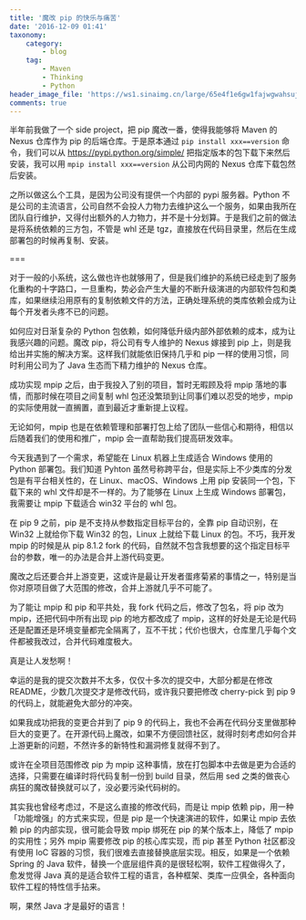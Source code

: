 ```yaml
---
title: '魔改 pip 的快乐与痛苦'
date: '2016-12-09 01:41'
taxonomy:
    category:
        - blog
    tag:
        - Maven
        - Thinking
        - Python
header_image_file: 'https://ws1.sinaimg.cn/large/65e4f1e6gw1fajwgwahsuj20j609l0t7.jpg'
comments: true
---
```


半年前我做了一个 side project，把 pip 魔改一番，使得我能够将 Maven 的 Nexus 仓库作为 pip 的后端仓库。于是原本通过 `pip install xxx==version` 命令，我们可以从 <https://pypi.python.org/simple/> 把指定版本的包下载下来然后安装，我可以用 `mpip install xxx==version` 从公司内网的 Nexus 仓库下载包然后安装。

之所以做这么个工具，是因为公司没有提供一个内部的 pypi 服务器。Python 不是公司的主流语言，公司自然不会投人力物力去维护这么一个服务，如果由我所在团队自行维护，又得付出额外的人力物力，并不是十分划算。于是我们之前的做法是将系统依赖的三方包，不管是 whl 还是 tgz，直接放在代码目录里，然后在生成部署包的时候再复制、安装。

===

对于一般的小系统，这么做也许也就够用了，但是我们维护的系统已经走到了服务化重构的十字路口，一旦重构，势必会产生大量的不断升级演进的内部软件包和类库，如果继续沿用原有的复制依赖文件的方法，正确处理系统的类库依赖会成为让每个开发者头疼不已的问题。

如何应对日渐复杂的 Python 包依赖，如何降低升级内部外部依赖的成本，成为让我感兴趣的问题。魔改 pip，将公司有专人维护的 Nexus 嫁接到 pip 上，则是我给出并实施的解决方案。这样我们就能依旧保持几乎和 pip 一样的使用习惯，同时利用公司为了 Java 生态而下精力维护的 Nexus 仓库。

成功实现 mpip 之后，由于我投入了别的项目，暂时无暇顾及将 mpip 落地的事情，而那时候在项目之间复制 whl 包还没繁琐到让同事们难以忍受的地步，mpip 的实际使用就一直搁置，直到最近才重新提上议程。

无论如何，mpip 也是在依赖管理和部署打包上给了团队一些信心和期待，相信以后随着我们的使用和推广，mpip 会一直帮助我们提高研发效率。

今天我遇到了一个需求，希望能在 Linux 机器上生成适合 Windows 使用的 Python 部署包。我们知道 Pyhton 虽然号称跨平台，但是实际上不少类库的分发包是有平台相关性的，在 Linux、macOS、Windows 上用 pip 安装同一个包，下载下来的 whl 文件却是不一样的。为了能够在 Linux 上生成 Windows 部署包，我需要让 mpip 下载适合 win32 平台的 whl 包。

在 pip 9 之前，pip 是不支持从参数指定目标平台的，全靠 pip 自动识别，在 Win32 上就给你下载 Win32 的包，Linux 上就给下载 Linux 的包。不巧，我开发 mpip 的时候是从 pip 8.1.2 fork 的代码，自然就不包含我想要的这个指定目标平台的参数，唯一的办法是合并上游代码变更。

魔改之后还要合并上游变更，这或许是最让开发者蛋疼菊紧的事情之一，特别是当你对原项目做了大范围的修改，合并上游就几乎不可能了。

为了能让 mpip 和 pip 和平共处，我 fork 代码之后，修改了包名，将 pip 改为 mpip，还把代码中所有出现 pip 的地方都改成了 mpip，这样的好处是无论是代码还是配置还是环境变量都完全隔离了，互不干扰；代价也很大，仓库里几乎每个文件都被我改过，合并代码难度极大。

真是让人发愁啊！

幸运的是我的提交次数并不太多，仅仅十多次的提交中，大部分都是在修改 README，少数几次提交才是修改代码，或许我只要把修改 cherry-pick 到 pip 9 的代码上，就能避免大部分的冲突。

如果我成功把我的变更合并到了 pip 9 的代码上，我也不会再在代码分支里做那种巨大的变更了。在开源代码上魔改，如果不方便回馈社区，就得时刻考虑如何合并上游更新的问题，不然许多的新特性和漏洞修复就得不到了。

或许在全项目范围修改 pip 为 mpip 这种事情，放在打包脚本中去做是更为合适的选择，只需要在编译时将代码复制一份到 build 目录，然后用 sed 之类的做丧心病狂的魔改替换就可以了，没必要污染代码树的。

其实我也曾经考虑过，不是这么直接的修改代码，而是让 mpip 依赖 pip，用一种「功能增强」的方式来实现，但是 pip 是一个快速演进的软件，如果让 mpip 去依赖 pip 的内部实现，很可能会导致 mpip 绑死在 pip 的某个版本上，降低了 mpip 的实用性；另外 mpip 需要修改 pip 的核心库实现，而 pip 甚至 Python 社区都没有使用 IoC 容器的习惯，我们很难去直接替换底层实现。相反，如果是一个依赖 Spring 的 Java 软件，替换一个底层组件真的是很轻松啊，软件工程做得久了，愈发觉得 Java 真的是适合软件工程的语言，各种框架、类库一应俱全，各种面向软件工程的特性信手拈来。

啊，果然 Java 才是最好的语言！